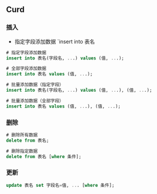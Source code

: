 ## Curd

### 插入

- 指定字段添加数据 `insert into 表名

```sql
# 指定字段添加数据
insert into 表名(字段名, ...) values (值, ...);

# 全部字段添加数据
insert into 表名 values (值, ...);

# 批量添加数据（指定字段）
insert into 表名(字段名, ...) values (值, ...), (值, ...);

# 批量添加数据（全部字段）
insert into 表名 values (值, ...), (值, ...);
```

### 删除

```sql
# 删除所有数据
delete from 表名;

# 删除指定数据
delete from 表名 [where 条件];
```

### 更新

```sql
update 表名 set 字段名=值, ... [where 条件];
```